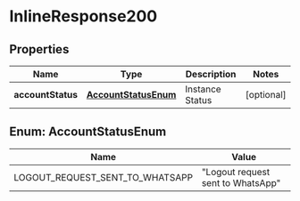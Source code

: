 

# InlineResponse200

## Properties

Name | Type | Description | Notes
------------ | ------------- | ------------- | -------------
**accountStatus** | [**AccountStatusEnum**](#AccountStatusEnum) | Instance Status |  [optional]



## Enum: AccountStatusEnum

Name | Value
---- | -----
LOGOUT_REQUEST_SENT_TO_WHATSAPP | &quot;Logout request sent to WhatsApp&quot;



